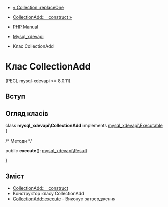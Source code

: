 - [« Collection::replaceOne](mysql-xdevapi-collection.replaceone.md)
- [CollectionAdd::\_\_construct »](mysql-xdevapi-collectionadd.construct.md)

- [PHP Manual](index.md)
- [Mysql_xdevapi](book.mysql-xdevapi.md)
- Клас CollectionAdd

# Клас CollectionAdd

(PECL mysql-xdevapi \>= 8.0.11)

## Вступ

## Огляд класів

class **mysql_xdevapi\CollectionAdd** implements
[mysql_xdevapi\Executable](class.mysql-xdevapi-executable.md) {

/\* Методи \*/

public **execute**():
[mysql_xdevapi\Result](class.mysql-xdevapi-result.md)

}

## Зміст

- [CollectionAdd::\_\_construct](mysql-xdevapi-collectionadd.construct.md)
- Конструктор класу CollectionAdd
- [CollectionAdd::execute](mysql-xdevapi-collectionadd.execute.md) -
Виконує затвердження
